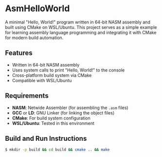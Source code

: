 # AsmHelloWorld

A minimal "Hello, World!" program written in 64-bit NASM assembly and built using CMake on WSL/Ubuntu. This project serves as a simple example for learning assembly language programming and integrating it with CMake for modern build automation.

## Features
- Written in 64-bit NASM assembly
- Uses system calls to print "Hello, World!" to the console
- Cross-platform build system via CMake
- Compatible with WSL/Ubuntu

## Requirements
- **NASM**: Netwide Assembler (for assembling the `.asm` files)
- **GCC** or **LD**: GNU Linker (for linking the object files)
- **CMake**: For build system configuration
- **WSL/Ubuntu**: Tested in this environment

## Build and Run Instructions

```bash
$ mkdir -p build && cd build && cmake .. && make
```

